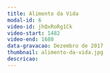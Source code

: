 ```yaml
---
title: Alimento da Vida
modal-id: 6
video-id: jhQxRoRg1Ck
video-start: 1482
video-end: 1680
data-gravacao: Dezembro de 2017
thumbnail: alimento-da-vida.jpg
descricao:
---
```

